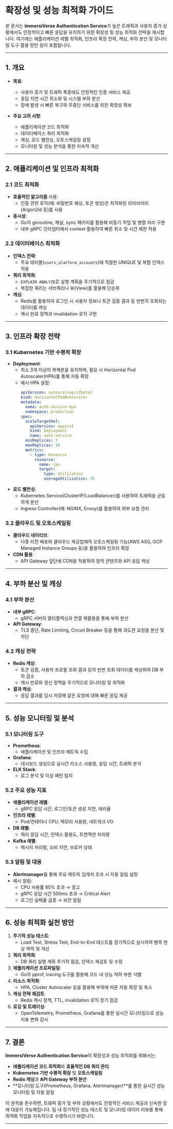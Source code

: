 # 확장성 및 성능 최적화 가이드

본 문서는 **ImmersiVerse Authentication Service**가 높은 트래픽과 사용자 증가 상황에서도 안정적이고 빠른 응답을 유지하기 위한 확장성 및 성능 최적화 전략을 제시합니다. 여기에는 애플리케이션 레벨 최적화, 인프라 확장 전략, 캐싱, 부하 분산 및 모니터링 도구 활용 방안 등이 포함됩니다.

---

## 1. 개요

- **목표**:  
  - 사용자 증가 및 트래픽 폭증에도 안정적인 인증 서비스 제공  
  - 응답 지연 시간 최소화 및 시스템 부하 분산  
  - 장애 발생 시 빠른 복구와 무중단 서비스를 위한 확장성 확보

- **주요 고려 사항**:  
  - 애플리케이션 코드 최적화  
  - 데이터베이스 쿼리 최적화  
  - 캐싱, 로드 밸런싱, 오토스케일링 설정  
  - 모니터링 및 성능 분석을 통한 지속적 개선

---

## 2. 애플리케이션 및 인프라 최적화

### 2.1 코드 최적화

- **효율적인 알고리즘** 사용:  
  - 인증 관련 로직(예: 비밀번호 해싱, 토큰 생성)은 최적화된 라이브러리(Argon2id 등)를 사용
- **동시성**:  
  - Go의 goroutine, 채널, sync 패키지를 활용해 비동기 작업 및 병렬 처리 구현
  - 내부 gRPC 인터셉터에서 context 활용하여 빠른 취소 및 시간 제한 적용

### 2.2 데이터베이스 최적화

- **인덱스 전략**:  
  - 주요 테이블(`users`, `platform_accounts`)에 적절한 UNIQUE 및 복합 인덱스 적용  
- **쿼리 최적화**:  
  - `EXPLAIN ANALYZE`로 실행 계획을 주기적으로 점검
  - 복잡한 쿼리는 서브쿼리나 뷰(View)를 활용해 단순화
- **캐싱**:  
  - Redis를 활용하여 로그인 시 사용자 정보나 토큰 검증 결과 등 빈번히 조회되는 데이터를 캐싱
  - 캐시 만료 정책과 invalidation 로직 구현

---

## 3. 인프라 확장 전략

### 3.1 Kubernetes 기반 수평적 확장

- **Deployment**:  
  - 최소 3개 이상의 복제본을 유지하며, 필요 시 Horizontal Pod Autoscaler(HPA)를 통해 자동 확장  
  - 예시 HPA 설정:
    ```yaml
    apiVersion: autoscaling/v2beta2
    kind: HorizontalPodAutoscaler
    metadata:
      name: auth-service-hpa
      namespace: production
    spec:
      scaleTargetRef:
        apiVersion: apps/v1
        kind: Deployment
        name: auth-service
      minReplicas: 3
      maxReplicas: 10
      metrics:
        - type: Resource
          resource:
            name: cpu
            target:
              type: Utilization
              averageUtilization: 70
    ```
- **로드 밸런싱**:  
  - Kubernetes Service(ClusterIP/LoadBalancer)를 사용하여 트래픽을 균등하게 분산  
  - Ingress Controller(예: NGINX, Envoy)를 활용하여 외부 요청 관리

### 3.2 클라우드 및 오토스케일링

- **클라우드 네이티브**:  
  - 다중 리전 배포와 클라우드 제공업체의 오토스케일링 기능(AWS ASG, GCP Managed Instance Groups 등)을 활용하여 인프라 확장
- **CDN 활용**:  
  - API Gateway 앞단에 CDN을 적용하여 정적 콘텐츠와 API 응답 캐싱

---

## 4. 부하 분산 및 캐싱

### 4.1 부하 분산

- **내부 gRPC**:  
  - gRPC 서버의 멀티플렉싱과 연결 재활용을 통해 부하 분산  
- **API Gateway**:  
  - TLS 종단, Rate Limiting, Circuit Breaker 등을 통해 과도한 요청을 분산 및 차단

### 4.2 캐싱 전략

- **Redis 캐싱**:  
  - 토큰 검증, 사용자 프로필 조회 결과 등의 빈번 조회 데이터를 캐싱하여 DB 부하 감소  
  - 캐시 만료와 갱신 정책을 주기적으로 모니터링 및 최적화
- **결과 캐싱**:  
  - 응답 결과를 임시 저장해 같은 요청에 대해 빠른 응답 제공

---

## 5. 성능 모니터링 및 분석

### 5.1 모니터링 도구

- **Prometheus**:  
  - 애플리케이션 및 인프라 메트릭 수집
- **Grafana**:  
  - 대시보드 생성으로 실시간 리소스 사용량, 응답 시간, 트래픽 분석
- **ELK Stack**:  
  - 로그 분석 및 이상 패턴 탐지

### 5.2 주요 성능 지표

- **애플리케이션 레벨**:  
  - gRPC 응답 시간, 로그인/토큰 생성 지연, 에러율
- **인프라 레벨**:  
  - Pod/컨테이너 CPU, 메모리 사용량, 네트워크 I/O
- **DB 레벨**:  
  - 쿼리 응답 시간, 인덱스 활용도, 트랜잭션 처리량
- **Kafka 레벨**:  
  - 메시지 처리량, 소비 지연, 브로커 상태

### 5.3 알림 및 대응

- **Alertmanager**를 통해 주요 메트릭 임계치 초과 시 자동 알림 설정  
- 예시 알림:
  - CPU 사용률 85% 초과 → 경고
  - gRPC 응답 시간 500ms 초과 → Critical Alert
  - 로그인 실패율 급증 → 보안 알림

---

## 6. 성능 최적화 실천 방안

1. **주기적 성능 테스트**:  
   - Load Test, Stress Test, End-to-End 테스트를 정기적으로 실시하여 병목 현상 파악 및 개선
2. **쿼리 최적화**:  
   - DB 쿼리 실행 계획 주기적 점검, 인덱스 재검토 및 수정
3. **애플리케이션 프로파일링**:  
   - Go의 pprof, tracing 도구를 활용해 코드 내 성능 저하 부분 식별
4. **리소스 최적화**:  
   - HPA, Cluster Autoscaler 등을 활용해 부하에 따른 자동 확장 및 축소
5. **캐싱 전략 재검토**:  
   - Redis 캐시 정책, TTL, invalidation 로직 정기 점검
6. **로깅 및 트레이싱**:  
   - OpenTelemetry, Prometheus, Grafana를 통한 실시간 모니터링으로 성능 지표 변화 감시

---

## 7. 결론

**ImmersiVerse Authentication Service**의 확장성과 성능 최적화를 위해서는:

- **애플리케이션 코드 최적화**와 **효율적인 DB 쿼리 관리**
- **Kubernetes 기반 수평적 확장** 및 **오토스케일링**
- **Redis 캐싱**과 **API Gateway 부하 분산**
- **모니터링 도구(Prometheus, Grafana, Alertmanager)**를 통한 실시간 성능 모니터링 및 자동 알림

이 원칙을 준수하면, 트래픽 증가 및 부하 상황에서도 안정적인 서비스 제공과 신속한 장애 대응이 가능해집니다. 팀 내 정기적인 성능 테스트 및 모니터링 데이터 리뷰를 통해 최적화 작업을 지속적으로 수행하시기 바랍니다.

---